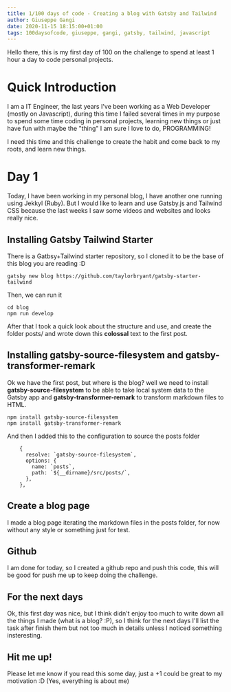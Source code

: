 ```yaml
---
title: 1/100 days of code - Creating a blog with Gatsby and Tailwind
author: Giuseppe Gangi
date: 2020-11-15 18:15:00+01:00
tags: 100daysofcode, giuseppe, gangi, gatsby, tailwind, javascript
---
```


Hello there, this is my first day of 100 on the challenge to spend at least 1 hour a day to code personal projects.

# Quick Introduction

I am a IT Engineer, the last years I've been working as a Web Developer (mostly on Javascript), during this time I failed several times in my purpose to spend some time coding in personal projects, learning new things or just have fun with maybe the "thing" I am sure I love to do, PROGRAMMING!

I need this time and this challenge to create the habit and come back to my roots, and learn new things.

# Day 1 

Today, I have been working in my personal blog, I have another one running using Jekkyl (Ruby). But I would like to learn and use Gatsby.js and Tailwind CSS because the last weeks I saw some videos and websites and looks really nice.


## Installing Gatsby Tailwind Starter

There is a Gatbsy+Tailwind starter repository, so I cloned it to be the base of this blog you are reading :D 

```
gatsby new blog https://github.com/taylorbryant/gatsby-starter-tailwind

```

Then, we can run it 

```
cd blog
npm run develop

```

After that I took a quick look about the structure and use, and create the folder posts/ and wrote down this **colossal** text to the first post.



## Installing gatsby-source-filesystem and gatsby-transformer-remark

Ok we have the first post, but where is the blog? well we need to install **gatsby-source-filesystem** to be able to take local system data to the Gatsby app and **gatsby-transformer-remark** to transform markdown files to HTML.

``` 
npm install gatsby-source-filesystem
npm install gatsby-transformer-remark

```

And then I added this to the configuration to source the posts folder

``` 
    {
      resolve: `gatsby-source-filesystem`,
      options: {
        name: `posts`,
        path: `${__dirname}/src/posts/`,
      },
    },
```

## Create a blog page

I made a blog page iterating the markdown files in the posts folder, for now without any style or something just for test.

## Github 

I am done for today, so I created a github repo and push this code, this will be good for push me up to keep doing the challenge.

## For the next days

Ok, this first day was nice, but I think didn't enjoy too much to write down all the things I made (what is a blog? :P), so I think for the next days I'll list the task after finish them but not too much in details unless I noticed something insteresting.


## Hit me up!

Please let me know if you read this some day, just a +1 could be great to my motivation :D (Yes, everything is about me)

